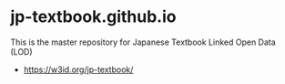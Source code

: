 # jp-textbook.github.io

This is the master repository for Japanese Textbook Linked Open Data (LOD)

* https://w3id.org/jp-textbook/

